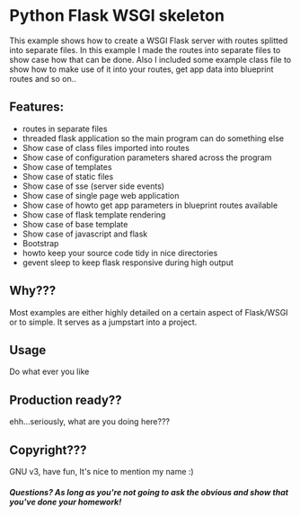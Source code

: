 # Python Flask WSGI skeleton

This example shows how to create a WSGI Flask server with routes splitted into separate files. In this example I made
the routes into separate files to show case how that can be done. Also I included some example class file to show how
to make use of it into your routes, get app data into blueprint routes and so on..

## Features:

- routes in separate files
- threaded flask application so the main program can do something else
- Show case of class files imported into routes
- Show case of configuration parameters shared across the program
- Show case of templates
- Show case of static files
- Show case of sse (server side events)
- Show case of single page web application
- Show case of howto get app parameters in blueprint routes available
- Show case of flask template rendering
- Show case of base template
- Show case of javascript and flask
- Bootstrap
- howto keep your source code tidy in nice directories
- gevent sleep to keep flask responsive during high output

## Why???

Most examples are either highly detailed on a certain aspect of Flask/WSGI or to simple. It serves as a jumpstart into
a project. 

## Usage

Do what ever you like

## Production ready??

ehh...seriously, what are you doing here???

## Copyright???

GNU v3, have fun, It's nice to mention my name :)

##### Questions? As long as you're not going to ask the obvious and show that you've done your homework!
